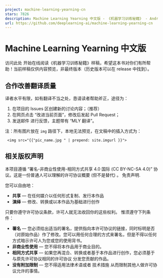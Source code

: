 ```yaml
---
project: machine-learning-yearning-cn
stars: 7826
description: Machine Learning Yearning 中文版 - 《机器学习训练秘籍》 - Andrew Ng 著
url: https://github.com/deeplearning-ai/machine-learning-yearning-cn
---
```


Machine Learning Yearning 中文版
=============================

访问此处 开始在线阅读《机器学习训练秘籍》样稿，希望这本书对你们有所帮助！当前样稿仅供内容预览，非最终版本（历史版本可以在 release 中找到）。

合作改善翻译质量
--------

译者水平有限，如有翻译不当之处，恳请读者帮助斧正，途径为：

1.  在项目的 Issues 区创建新的讨论内容；（推荐）
2.  在网页点击 “改进当前页面”，修改后发起 Pull Request；
3.  发送邮件 进行反馈，主题带有 “MLY 翻译”。

注：所有图片放在 `img` 路径下，本地无法预览，在文稿中的插入方式为：

```
 <img src="{{"pic_name.jpg " | prepend: site.imgurl }}">
```

相关版权声明
------

本项目遵循 “署名-非商业性使用-相同方式共享 4.0 国际 (CC BY-NC-SA 4.0)” 协议。这是一份普通人可以理解的许可协议概要 (但不是替代) 。 免责声明.

您可以自由地：

-   **共享** — 在任何媒介以任何形式复制、发行本作品
-   **演绎** — 修改、转换或以本作品为基础进行创作

只要你遵守许可协议条款，许可人就无法收回你的这些权利。 惟须遵守下列条件：

-   **署名** — 您必须给出适当的署名，提供指向本许可协议的链接，同时标明是否（对原始作品）作了修改。您可以用任何合理的方式来署名，但是不得以任何方式暗示许可人为您或您的使用背书。
-   **非商业性使用** — 您不得将本作品用于商业目的。
-   **相同方式共享** — 如果您再混合、转换或者基于本作品进行创作，您必须基于与原先许可协议相同的许可协议 分发您贡献的作品。
-   **没有附加限制** — 您不得适用法律术语或者 技术措施 从而限制其他人做许可协议允许的事情。
